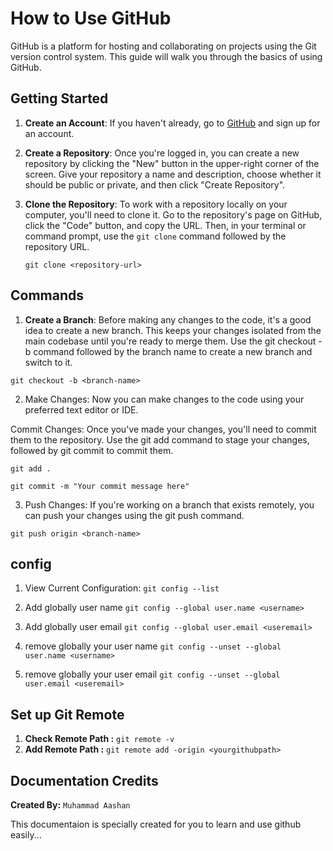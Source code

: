 # How to Use GitHub 

GitHub is a platform for hosting and collaborating on projects using the Git version control system. This guide will walk you through the basics of using GitHub.

## Getting Started

1. **Create an Account**: If you haven't already, go to [GitHub](https://github.com/) and sign up for an account.

2. **Create a Repository**: Once you're logged in, you can create a new repository by clicking the "New" button in the upper-right corner of the screen. Give your repository a name and description, choose whether it should be public or private, and then click "Create Repository".


3. **Clone the Repository**: To work with a repository locally on your computer, you'll need to clone it. Go to the repository's page on GitHub, click the "Code" button, and copy the URL. Then, in your terminal or command prompt, use the `git clone` command followed by the repository URL.


   `git clone <repository-url>`

 ## Commands

1. **Create a Branch**: Before making any changes to the code, it's a good idea to create a new branch. This keeps your changes isolated from the main codebase until you're ready to merge them. Use the git checkout -b command followed by the branch name to create a new branch and switch to it.

  `git checkout -b <branch-name>`


2. Make Changes: Now you can make changes to the code using your preferred text editor or IDE.

Commit Changes: Once you've made your changes, you'll need to commit them to the repository. Use the git add command to stage your changes, followed by git commit to commit them. 

`git add .`

`git commit -m "Your commit message here"`

3. Push Changes: If you're working on a branch that exists remotely, you can push your changes using the git push command.

`git push origin <branch-name>`


## config

1. View Current Configuration: `git config --list`

2. Add globally user name `git config --global user.name <username>`

3. Add globally user email `git config --global user.email <useremail>`

4. remove globally your user name `git config --unset --global user.name <username>`

5. remove globally your user email `git config --unset --global user.email <useremail>`   


## Set up Git Remote 

1. **Check Remote Path :** `git remote -v`
2. **Add Remote Path :** `git remote add -origin <yourgithubpath>`


## Documentation Credits

**Created By:** `Muhammad Aashan`

This documentaion is specially created for you to learn and use github easily...